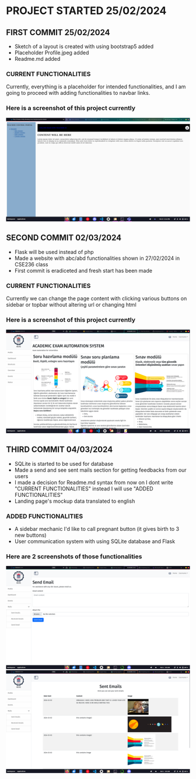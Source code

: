 # PROJECT STARTED 25/02/2024
## FIRST COMMIT 25/02/2024
- Sketch of a layout is created with using bootstrap5 added
- Placeholder Profile.jpeg added
- Readme.md added
### CURRENT FUNCTIONALITIES
Currently, everything is a placeholder for intended functionalities, and I am going to proceed with adding functionalities to navbar links.
### Here is a screenshot of this project currently
![alt text](https://github.com/chillyfeely/CSE236/blob/main/screenshots_of_the_project/Screenshot_from_2024-02-25.png?raw=true)

## SECOND COMMIT 02/03/2024
- Flask will be used instead of php
- Made a website with abc/abd functionalities shown in 27/02/2024 in CSE236 class
- First commit is eradiceted and fresh start has been made
### CURRENT FUNCTIONALITIES
Currently we can change the page content with clicking various buttons on sidebar or topbar without altering url or changing html
### Here is a screenshot of this project currently
![alt text](https://github.com/chillyfeely/CSE236/blob/main/screenshots_of_the_project/Screenshot_from_2024-03-03.png?raw=true)

## THIRD COMMIT 04/03/2024
- SQLite is started to be used for database
- Made a send and see sent mails section for getting feedbacks from our users
- I made a decision for Readme.md syntax from now on I dont write "CURRENT FUNCTIONALITIES" instead I will use "ADDED FUNCTIONALITIES"
- Landing page's mockup data translated to english
### ADDED FUNCTIONALITIES
- A sidebar mechanic I'd like to call pregnant button (it gives birth to 3 new buttons)
- User communication system with using SQLite database and Flask
### Here are 2 screenshots of those functionalities
![alt text](https://github.com/chillyfeely/CSE236/blob/main/screenshots_of_the_project/Screenshot_from_2024-03-04_1.png?raw=true)
![alt text](https://github.com/chillyfeely/CSE236/blob/main/screenshots_of_the_project/Screenshot_from_2024-03-04_2.png?raw=true)
